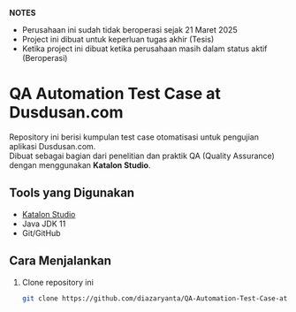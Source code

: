 **NOTES**

- Perusahaan ini sudah tidak beroperasi sejak 21 Maret 2025
- Project ini dibuat untuk keperluan tugas akhir (Tesis)
- Ketika project ini dibuat ketika perusahaan masih dalam status aktif (Beroperasi)

# QA Automation Test Case at Dusdusan.com

Repository ini berisi kumpulan test case otomatisasi untuk pengujian aplikasi Dusdusan.com.  
Dibuat sebagai bagian dari penelitian dan praktik QA (Quality Assurance) dengan menggunakan **Katalon Studio**.

## Tools yang Digunakan
- [Katalon Studio](https://katalon.com/)
- Java JDK 11
- Git/GitHub

## Cara Menjalankan
1. Clone repository ini  
   ```bash
   git clone https://github.com/diazaryanta/QA-Automation-Test-Case-at-Dusdusan.com.git
